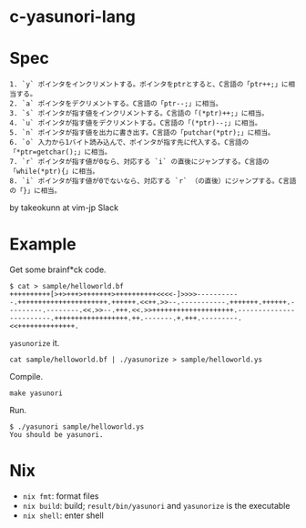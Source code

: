 # c-yasunori-lang


# Spec

```
1. `y` ポインタをインクリメントする。ポインタをptrとすると、C言語の「ptr++;」に相当する。
2. `a` ポインタをデクリメントする。C言語の「ptr--;」に相当。
3. `s` ポインタが指す値をインクリメントする。C言語の「(*ptr)++;」に相当。
4. `u` ポインタが指す値をデクリメントする。C言語の「(*ptr)--;」に相当。
5. `n` ポインタが指す値を出力に書き出す。C言語の「putchar(*ptr);」に相当。
6. `o` 入力から1バイト読み込んで、ポインタが指す先に代入する。C言語の「*ptr=getchar();」に相当。
7. `r` ポインタが指す値が0なら、対応する `i` の直後にジャンプする。C言語の「while(*ptr){」に相当。
8. `i` ポインタが指す値が0でないなら、対応する `r` （の直後）にジャンプする。C言語の「}」に相当。
```
by takeokunn at vim-jp Slack


# Example

Get some brainf*ck code.


```
$ cat > sample/helloworld.bf
++++++++++[>+>+++>+++++++>++++++++++<<<<-]>>>>-----------.++++++++++++++++++++++.++++++.<<++.>>--.-----------.+++++++.++++++.---------.--------.<<.>>--.+++.<<.>>++++++++++++++++++++.------------------------.++++++++++++++++++.++.-------.+.+++.---------.<<++++++++++++++.
```

`yasunorize` it.

```
cat sample/helloworld.bf | ./yasunorize > sample/helloworld.ys
```

Compile.

```
make yasunori
```

Run.

```
$ ./yasunori sample/helloworld.ys
You should be yasunori.
```


# Nix

- `nix fmt`: format files
- `nix build`: build; `result/bin/yasunori` and `yasunorize` is the executable
- `nix shell`: enter shell
